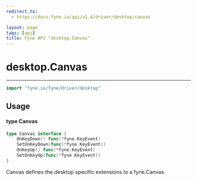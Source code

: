 ```yaml
---
redirect_to:
  - https://docs.fyne.io/api/v1.4/driver/desktop/canvas

layout: page
tags: [api]
title: Fyne API "desktop.Canvas"
---
```



# desktop.Canvas
---
```go
import "fyne.io/fyne/driver/desktop"
```

## Usage

#### type Canvas

```go
type Canvas interface {
	OnKeyDown() func(*fyne.KeyEvent)
	SetOnKeyDown(func(*fyne.KeyEvent))
	OnKeyUp() func(*fyne.KeyEvent)
	SetOnKeyUp(func(*fyne.KeyEvent))
}
```

Canvas defines the desktop specific extensions to a fyne.Canvas.
